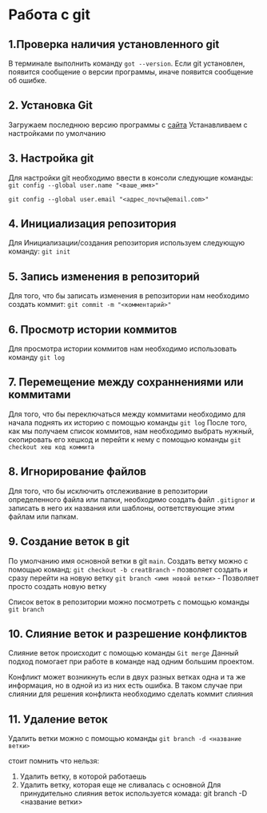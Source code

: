 # Работа с git
## 1.Проверка наличия установленного git
В терминале выполнить команду ```got --version```. Если git установлен, появится сообщение о версии программы, иначе появится сообщение об ошибке.

## 2. Установка Git
Загружаем последнюю версию программы с [сайта](https://git-scm.com/download/mac)
Устанавливаем с настройками по умолчанию
## 3. Настройка git
Для настройки git необходимо ввести в консоли следующие команды:
```git config --global user.name "<ваше_имя>"```

```git config --global user.email "<адрес_почты@email.com>"```

## 4. Инициализация репозитория
Для Инициализации/создания репозитория используем следующую команду:
```git init```
## 5. Запись изменения в репозиторий
Для того, что бы записать изменения в репозитории нам необходимо создать коммит:
```git commit -m "<комментарий>"```

## 6. Просмотр истории коммитов
Для просмотра истории коммитов нам необходимо использовать команду ```git log```

## 7. Перемещение между сохраннениями или коммитами
Для того, что бы переключаться между коммитами необходимо для начала поднять их историю с помощью команды ```git log``` После того, как мы получаем список коммитов, нам необходимо выбрать нужный, скопировать его хешкод и перейти к нему с помощью команды ```git checkout хеш код коммита```

## 8. Игнорирование файлов
Для того, что бы исключить отслеживание в репозитории определенного файла или папки, необходимо создать файл ```.gitignor``` и записать в него их названия или шаблоны, оответствующие этим файлам или папкам.

## 9. Создание веток в git
По умолчанию имя основной ветки в git ```main```. Создать ветку можно с помощью команд:
```git checkout -b creatBranch``` - позволяет создать и сразу перейти на новую ветку
```git branch <имя новой ветки>``` - Позволяет просто создать новую ветку

Список веток в репозитории можно посмотреть с помощью команды ```git branch```
 
 ## 10. Слияние веток и разрешение конфликтов
Слияние веток происходит с помощью команды ```Git merge``` Данный подход помогает при работе в команде над одним большим проектом.

Конфликт может возникнуть если в двух разных ветках одна и та же информация, но в одной из из них есть ошибка. В таком случае при слиянии для решения конфликта необходимо сделать коммит слияния

## 11. Удаление веток
Удалить ветки можно с помощью команды ```git branch -d <название ветки>```

стоит помнить что нельзя:

1. Удалить ветку, в которой работаешь
2. Удалить ветку, которая еще не сливалась с основной 
Для принудительно слияния веток используется комада: git branch -D <название ветки>